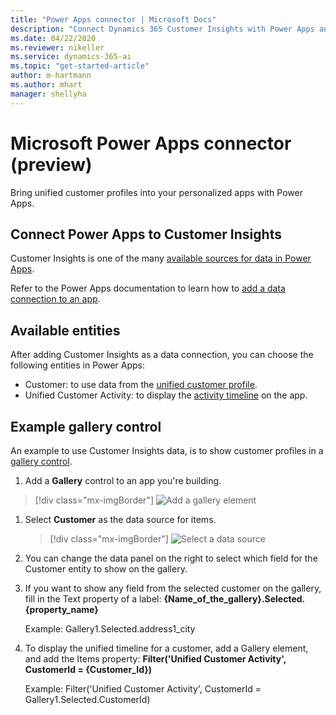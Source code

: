 ```yaml
---
title: "Power Apps connector | Microsoft Docs"
description: "Connect Dynamics 365 Customer Insights with Power Apps and Power Automate."
ms.date: 04/22/2020
ms.reviewer: nikeller
ms.service: dynamics-365-ai
ms.topic: "get-started-article"
author: m-hartmann
ms.author: mhart
manager: shellyha
---
```


# Microsoft Power Apps connector (preview)

Bring unified customer profiles into your personalized apps with Power Apps.

## Connect Power Apps to Customer Insights

Customer Insights is one of the many [available sources for data in Power Apps](https://docs.microsoft.com/powerapps/maker/canvas-apps/working-with-data-sources).

Refer to the Power Apps documentation to learn how to [add a data connection to an app](https://docs.microsoft.com/powerapps/maker/canvas-apps/add-data-connection).

## Available entities

After adding Customer Insights as a data connection, you can choose the following entities in Power Apps:

- Customer: to use data from the [unified customer profile](pm-profiles.md).
- Unified Customer Activity: to display the [activity timeline](pm-activities.md) on the app.

## Example gallery control

An example to use Customer Insights data, is to show customer profiles in a [gallery control](https://docs.microsoft.com/powerapps/maker/canvas-apps/add-gallery).

1. Add a **Gallery** control to an app you're building.

> [!div class="mx-imgBorder"]
> ![Add a gallery element](media/connector-powerapps9.png "Add a gallery element")

1. Select **Customer** as the data source for items.

    > [!div class="mx-imgBorder"]
    > ![Select a data source](media/choose-data-source-powerapps.png "Select a data source")

1. You can change the data panel on the right to select which field for the Customer entity to show on the gallery.

1. If you want to show any field from the selected customer on the gallery, fill in the Text property of a label:  **{Name_of_the_gallery}.Selected.{property_name}**

    Example: Gallery1.Selected.address1_city

1. To display the unified timeline for a customer, add a Gallery element, and add the Items property: **Filter('Unified Customer Activity', CustomerId = {Customer_Id})**

    Example: Filter('Unified Customer Activity', CustomerId = Gallery1.Selected.CustomerId)

